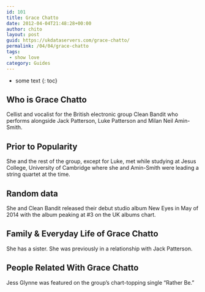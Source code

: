 ```yaml
---
id: 101
title: Grace Chatto
date: 2012-04-04T21:48:28+00:00
author: chito
layout: post
guid: https://ukdataservers.com/grace-chatto/
permalink: /04/04/grace-chatto
tags:
 - show love
category: Guides
---
```


* some text
{: toc}


## Who is  Grace Chatto
                  
                  
                  
Cellist and vocalist for the British electronic group Clean Bandit who performs alongside Jack Patterson, Luke Patterson and Milan Neil Amin-Smith.
                  
                
                
                
## Prior to Popularity 
                  
                  
                  
She and the rest of the group, except for Luke, met while studying at Jesus College, University of Cambridge where she and Amin-Smith were leading a string quartet at the time.
                  
                
                
                
## Random data 
                  
                  
                  
She and Clean Bandit released their debut studio album New Eyes in May of 2014 with the album peaking at #3 on the UK albums chart.
                  
                
                
                
## Family & Everyday Life of Grace Chatto
                  
                  
                  
She has a sister. She was previously in a relationship with Jack Patterson.
                  
                
                
                
## People Related With  Grace Chatto
                  
                  
                  
Jess Glynne was featured on the group&#8217;s chart-topping single &#8220;Rather Be.&#8221;
                  
                
              
            
          
          
          
    
    
  
